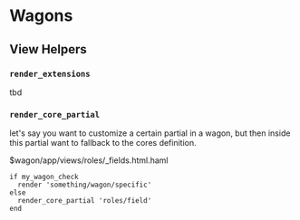 # Wagons

## View Helpers

### `render_extensions`

tbd

### `render_core_partial`

let's say you want to customize a certain partial in a wagon, but then inside this partial want to fallback to the cores definition.

$wagon/app/views/roles/_fields.html.haml
```haml
if my_wagon_check
  render 'something/wagon/specific'
else
  render_core_partial 'roles/field'
end
```
